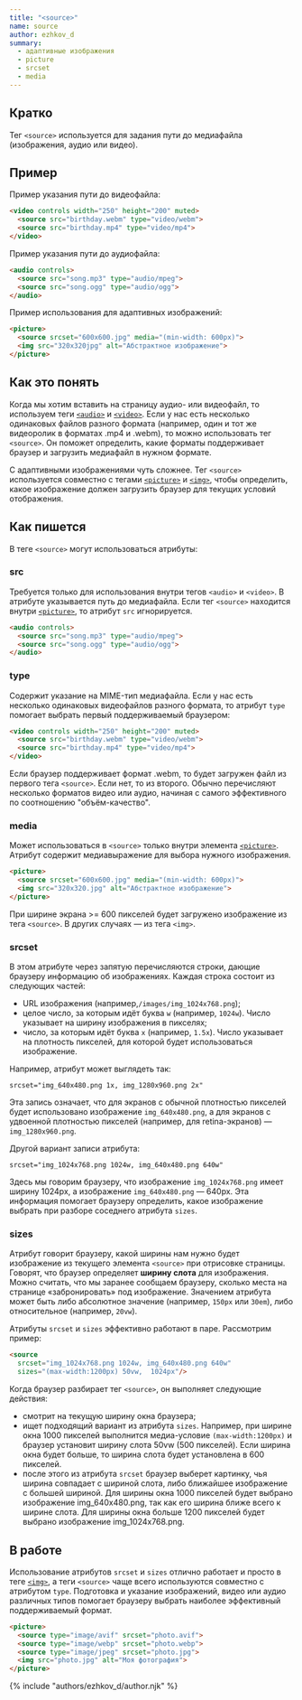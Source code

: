```yaml
---
title: "<source>"
name: source
author: ezhkov_d
summary:
  - адаптивные изображения
  - picture
  - srcset
  - media
---
```


## Кратко

Тег `<source>` используется для задания пути до медиафайла (изображения, аудио или видео).

## Пример

Пример указания пути до видеофайла:
```html
<video controls width="250" height="200" muted>
  <source src="birthday.webm" type="video/webm">
  <source src="birthday.mp4" type="video/mp4">
</video>
```

Пример указания пути до аудиофайла:
```html
<audio controls>
  <source src="song.mp3" type="audio/mpeg">
  <source src="song.ogg" type="audio/ogg">
</audio>
```

Пример использования для адаптивных изображений:
```html
<picture>
  <source srcset="600x600.jpg" media="(min-width: 600px)">
  <img src="320x320jpg" alt="Абстрактное изображение">
</picture>
```

## Как это понять

Когда мы хотим вставить на страницу аудио- или видеофайл, то используем теги [`<audio>`](/html/doka/audio/) и [`<video>`](/html/doka/video). Если у нас есть несколько одинаковых файлов разного формата (например, один и тот же видеоролик в форматах .mp4 и .webm), то можно использовать тег `<source>`. Он поможет определить, какие форматы поддерживает браузер и загрузить медиафайл в нужном формате.

С адаптивными изображениями чуть сложнее. Тег `<source>` используется совместно с тегами [`<picture>`](/html/doka/picture) и [`<img>`](/html/doka/img), чтобы определить, какое изображение должен загрузить браузер для текущих условий отображения.

## Как пишется

В теге `<source>` могут использоваться атрибуты:

### src

Требуется только для использования внутри тегов `<audio>` и `<video>`. В атрибуте указывается путь до медиафайла. Если тег `<source>` находится внутри [`<picture>`](/html/doka/picture), то атрибут `src` игнорируется.

```html
<audio controls>
  <source src="song.mp3" type="audio/mpeg">
  <source src="song.ogg" type="audio/ogg">
</audio>
```

### type

Содержит указание на MIME-тип медиафайла. Если у нас есть несколько одинаковых видеофайлов разного формата, то атрибут `type` помогает выбрать первый поддерживаемый браузером:

```html
<video controls width="250" height="200" muted>
  <source src="birthday.webm" type="video/webm">
  <source src="birthday.mp4" type="video/mp4">
</video>
```

Если браузер поддерживает формат .webm, то будет загружен файл из первого тега `<source>`. Если нет, то из второго. Обычно перечисляют несколько форматов видео или аудио, начиная с самого эффективного по соотношению "объём-качество".

### media

Может использоваться в `<source>` только внутри элемента [`<picture>`](/html/doka/picture). Атрибут содержит медиавыражение для выбора нужного изображения.

```html
<picture>
  <source srcset="600x600.jpg" media="(min-width: 600px)">
  <img src="320x320.jpg" alt="Абстрактное изображение">
</picture>
```

При ширине экрана >= 600 пикселей будет загружено изображение из тега `<source>`. В других случаях — из тега `<img>`.

### srcset

В этом атрибуте через запятую перечисляются строки, дающие браузеру информацию об изображениях. Каждая строка состоит из следующих частей:
- URL изображения (например,`/images/img_1024x768.png`);
- целое число, за которым идёт буква `w` (например, `1024w`). Число указывает на ширину изображения в пикселях;
- число, за которым идёт буква `x` (например, `1.5x`). Число указывает на плотность пикселей, для которой будет использоваться изображение.

Например, атрибут может выглядеть так:

`srcset="img_640x480.png 1x, img_1280x960.png 2x"`

Эта запись означает, что для экранов с обычной плотностью пикселей будет использовано изображение `img_640x480.png`, а для экранов с удвоенной плотностью пикселей (например, для retina-экранов) — `img_1280x960.png`.

Другой вариант записи атрибута:

`srcset="img_1024x768.png 1024w, img_640x480.png 640w"`

Здесь мы говорим браузеру, что изображение `img_1024x768.png` имеет ширину 1024px, а изображение `img_640x480.png` — 640px. Эта информация помогает браузеру определить, какое изображение выбрать при разборе соседнего атрибута `sizes`.

### sizes

Атрибут говорит браузеру, какой ширины нам нужно будет изображение из текущего элемента `<source>` при отрисовке страницы. Говорят, что браузер определяет **ширину слота** для изображения. Можно считать, что мы заранее сообщаем браузеру, сколько места на странице «забронировать» под изображение. Значением атрибута может быть либо абсолютное значение (например, `150px` или `30em`), либо относительное (например, `20vw`).

Атрибуты `srcset` и `sizes` эффективно работают в паре. Рассмотрим пример:

```html
<source
  srcset="img_1024x768.png 1024w, img_640x480.png 640w"
  sizes="(max-width:1200px) 50vw,  1024px"/>
```

Когда браузер разбирает тег `<source>`, он выполняет следующие действия:
- смотрит на текущую ширину окна браузера;
- ищет подходящий вариант из атрибута `sizes`. Например, при ширине окна 1000 пикселей выполнится медиа-условие `(max-width:1200px)` и браузер установит ширину слота 50vw (500 пикселей). Если ширина окна будет больше, то ширина слота будет установлена в 600 пикселей.
- после этого из атрибута `srcset` браузер выберет картинку, чья ширина совпадает с шириной слота, либо ближайшее изображение с большей шириной. Для ширины окна 1000 пикселей будет выбрано изображение img_640x480.png, так как его ширина ближе всего к ширине слота. Для ширины окна больше 1200 пикселей будет выбрано изображение img_1024x768.png.


## В работе

Использование атрибутов `srcset` и `sizes` отлично работает и просто в теге [`<img>`](/html/doka/img), а теги `<source>` чаще всего используются совместно с атрибутом `type`. Подготовка и указание изображений, видео или аудио различных типов помогает браузеру выбрать наиболее эффективный поддерживаемый формат.

```html
<picture>
  <source type="image/avif" srcset="photo.avif">
  <source type="image/webp" srcset="photo.webp">
  <source type="image/jpeg" srcset="photo.jpg">
  <img src="photo.jpg" alt="Моя фотография">
</picture>
```

{% include "authors/ezhkov_d/author.njk" %}
